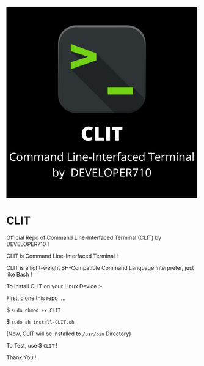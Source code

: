 ![Logo](/logo.png)

# CLIT

Official Repo of Command Line-Interfaced Terminal (CLIT) by DEVELOPER710 !

CLIT is Command Line-Interfaced Terminal !

CLIT is a light-weight SH-Compatible Command Language Interpreter, just like Bash !


To Install CLIT on your Linux Device :-

First, clone this repo ....

$ ```sudo chmod +x CLIT```

$ ```sudo sh install-CLIT.sh```

(Now, CLIT will be installed to `/usr/bin` Directory)


To Test, use  $ `CLIT` !

Thank You !
